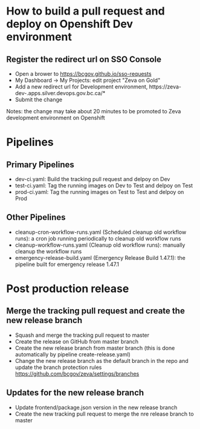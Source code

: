 # How to build a pull request and deploy on Openshift Dev environment

## Register the redirect url on SSO Console

- Open a brower to https://bcgov.github.io/sso-requests
- My Dashboard -> My Projects: edit project "Zeva on Gold"
- Add a new redirect url for Development environment, https://zeva-dev-<pr number>.apps.silver.devops.gov.bc.ca/\*
- Submit the change

Notes: the change may take about 20 minutes to be promoted to Zeva development environment on Openshift

# Pipelines

## Primary Pipelines

- dev-ci.yaml: Build the tracking pull request and delpoy on Dev
- test-ci.yaml: Tag the running images on Dev to Test and delpoy on Test
- prod-ci.yaml: Tag the running images on Test to Test and delpoy on Prod

## Other Pipelines

- cleanup-cron-workflow-runs.yaml (Scheduled cleanup old workflow runs): a cron job running periodically to cleanup old workflow runs
- cleanup-workflow-runs.yaml (Cleanup old workflow runs): manually cleanup the workflow runs
- emergency-release-build.yaml (Emergency Release Build 1.47.1): the pipeline built for emergency release 1.47.1

# Post production release

## Merge the tracking pull request and create the new release branch

- Squash and merge the tracking pull request to master
- Create the release on GitHub from master branch
- Create the new release branch from master branch (this is done automatically by pipeline create-release.yaml)
- Change the new release branch as the default branch in the repo and update the branch protection rules https://github.com/bcgov/zeva/settings/branches

## Updates for the new release branch

- Update frontend/package.json version in the new release branch
- Create the new tracking pull request to merge the nre release branch to master
